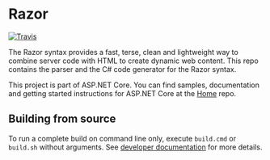 Razor
=====

[![Travis](https://travis-ci.org/aspnet/Razor.svg?branch=dev)](https://travis-ci.org/aspnet/Razor)

The Razor syntax provides a fast, terse, clean and lightweight way to combine server code with HTML to create dynamic web content. This repo contains the parser and the C# code generator for the Razor syntax.

This project is part of ASP.NET Core. You can find samples, documentation and getting started instructions for ASP.NET Core at the [Home](https://www.github.com/aspnet/home) repo.

## Building from source

To run a complete build on command line only, execute `build.cmd` or `build.sh` without arguments. See [developer documentation](https://github.com/aspnet/Home/wiki) for more details.
